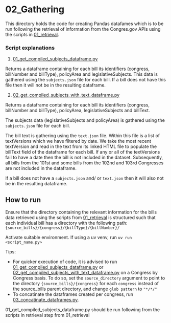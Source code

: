 # 02_Gathering
This directory holds the code for creating Pandas datafames which is to be run following the retrieval of information from the Congres.gov APIs using the scripts in [01_retrieval](../01_retrieval).

### Script explanations
1. [01_get_compiled_subjects_dataframe.py](01_get_compiled_subjects_dataframe.py) 

Returns a dataframe containing for each bill its identifiers (congress, billNumber and billType), policyArea and legislativeSubjects. This data is gathered using the `subjects.json` file for each bill. If a bill does not have this file then it will not be in the resulting dataframe.

2. [02_get_compiled_subjects_with_text_dataframe.py](02_get_compiled_subjects_with_text_dataframe.py)

Returns a dataframe containing for each bill its identifiers (congress, billNumber and billType), policyArea, legislativeSubjects and billText. 

The subjects data (legislativeSubjects and policyArea) is gathered using the `subjects.json` file for each bill. 

The bill text is gathering using the `text.json` file. Within this file is a list of textVersions which we have filtered by date. We take the most recent textVersion and read in the text from its linked HTML file to populate the billText field of the dataframe for each bill. If any or all of the textVersions fail to have a date then the bill is not included in the dataset. Subsequently, all bills from the 101st and some bills from the 102nd and 103rd Congresses are not included in the dataframe.

If a bill does not have a `subjects.json` and/ or `text.json` then it will also not be in the resulting dataframe.


## How to run

Ensure that the directory containing the relevant information for the bills data retrieved using the scripts from [01_retrieval](01_retrieval) is structured such that each individual bill has a directory with the following path: `{source_bills}/{congress}/{billType}/{billNumber}/`

Activate suitable environment. If using a uv venv, run `uv run <script_name.py>`

Tips:
- For quicker execution of code, it is advised to run [01_get_compiled_subjects_dataframe.py](01_get_compiled_subjects_dataframe.py) or [02_get_compiled_subjects_with_text_dataframe.py](02_get_compiled_subjects_with_text_dataframe.py) on a Congress by Congress basis. To do so, set the `source_directory` argument to point to the directory `{source_bills}/{congress}` for each `congress` instead of the source_bills parent directory, and change `glob pattern` to `"*/*/"`
- To concatinate the dataframes created per congress, run [03_concatinate_dataframes.py](03_concatinate_dataframes.py).


01_get_compiled_subjects_dataframe.py should be run following from the scripts in retrieval step from 01_retrieval